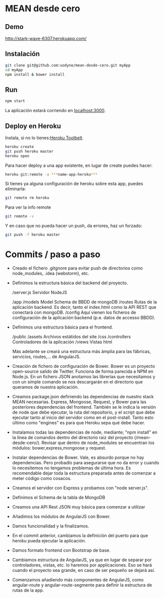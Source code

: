 # MEAN desde cero

## Demo
http://stark-wave-6307.herokuapp.com/

## Instalación
```sh
git clone git@github.com:uodyne/mean-desde-cero.git myApp
cd myApp
npm install & bower install
```
## Run
```sh
npm start
```
La aplicación estará corriendo en [localhost:3000](http://localhost:3000/).

## Deploy en Heroku

Instala, si no lo tienes:[Heroku Toolbelt](https://toolbelt.heroku.com/).

```sh
heroku create
git push heroku master
heroku open
```
Para hacer deploy a una app existente, en lugar de create puedes hacer:

```sh
heroku git:remote -a ***name-app-heroku***
```

Si tienes ya alguna configuración de heroku sobre esta app, puedes eliminarla:

```sh
git remote rm heroku
```
Para ver la info remote

```sh
git remote -v
```

Y en caso que no pueda hacer un push, da errores, haz un forzado:

```sh
git push -f heroku master
```

# Commits / paso a paso

- Creado el fichero .gitgnore para evitar push de directorios como node_modules, .idea (webstorm), etc.

- Definimos la estructura básica del backend del proyecto.

    /server.js      Servidor NodeJS

    /app
        /models     Model Schema de BBDD de mongoDB
        /routes     Rutas de la aplicación backend. Es decir, tanto el index.html como la API REST que conectará con mongoDB.
    /config         Aquí vienen los ficheros de configuración de la aplicación backend (p.e. datos de accesso BBDD).

- Definimos una estructura básica para el frontend.

    /public
        /assets         Archivos estátidos del site
            /css
        /controllers    Controladores de la aplicación
        /views          Vistas html

    Más adelante se creará una estructura más ámplia para las fábricas, servicios, routes,... de AngularJS.

- Creación de fichero de configuración de Bower. Bower es un proyecto open-source salido de Twitter. Funciona de forma parecida a NPM en Node.js. En un fichero JSON anotamos las librerías que necesitamos y con un simple comando se nos descargarán en el directorio que queramos de nuestra aplicación.

- Creamos package.json definiendo las dependencias de nuestro stack MEAN necesarias. Express, Mongoose, Request, y Bower para las posteriores dependencias del frontend. También se le indica la versión de node que debe ejecutar, la ruta del repositorio, y el script que debe ejecutar tanto al inicio del servidor como en el post-install. Tanto esto último como "engines" es para que Heroku sepa qué debe hacer.

- Instalamos todas las dependencias de node, mediante; "npm install" en la línea de comandos dentro del directorio raiz del proyecto (/mean-desde-cero/). Revisar que dentro de node_modules se encuentran los módulos: bower,express,mongoose y request.

- Instalar dependencias de Bower. Vale, es absurdo porque no hay dependencias. Pero probadlo para asegurarse que no da error y cuando lo necesitemos no tengamos problemas de última hora. Es recomendable dejar toda la estructura preparada antes de comenzar a meter código como cosacos.

- Creamos el servidor con Express y probamos con "node server.js".

- Definimos el Schema de la tabla de MongoDB

- Creamos una API Rest JSON muy básica para comenzar a utilizar

- Añadimos los módulos de AngularJS con Bower.

- Damos funcionalidad y la finalizamos.

- En el commit anterior, cambiamos la definición del puerto para que heroku pueda ejecutar la aplicación.

- Damos formato frontend con Bootstrap de base.

- Cambiamos estructura de AngularJS, ya que en lugar de separar por controladores, vistas, etc. lo haremos por applicaciones. Eso se hará cuando el proyecto sea grande, en caso de ser pequeño se dejará así.

- Comenzamos añadiendo más componentes de AngularJS, como angular-route y angular-route-segmente para definir la estructura de rutas de la app.

